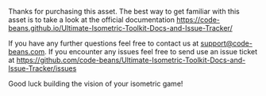 Thanks for purchasing this asset.
The best way to get familiar with this asset is to take a look at the official documentation
https://code-beans.github.io/Ultimate-Isometric-Toolkit-Docs-and-Issue-Tracker/

If you have any further questions feel free to contact us at support@code-beans.com. 
If you encounter any issues feel free to send use an issue ticket at 
https://github.com/code-beans/Ultimate-Isometric-Toolkit-Docs-and-Issue-Tracker/issues

Good luck building the vision of your isometric game!